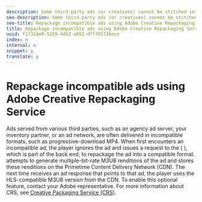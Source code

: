 ```yaml
---
description: Some third-party ads (or creatives) cannot be stitched into the HTTP Live Streaming (HLS) content stream because their video format is incompatible with HLS. and can optionally attempt to repackage incompatible ads into compatible M3U8 videos.
seo-description: Some third-party ads (or creatives) cannot be stitched into the HTTP Live Streaming (HLS) content stream because their video format is incompatible with HLS. and can optionally attempt to repackage incompatible ads into compatible M3U8 videos.
seo-title: Repackage incompatible ads using Adobe Creative Repackaging Service
title: Repackage incompatible ads using Adobe Creative Repackaging Service
uuid: f17324e9-5159-4db2-a051-dff765726ece
index: n
internal: n
snippet: y
translate: y
---
```


# Repackage incompatible ads using Adobe Creative Repackaging Service

Ads served from various third parties, such as an agency ad server, your inventory partner, or an ad network, are often delivered in incompatible formats, such as progressive-download MP4.
When  <!-- PH element: phrases/primetime-sdk-name --> first encounters an incompatible ad, the player ignores the ad and issues a request to the <!-- PH element: phrases/crs-name --> ( <!-- PH element: phrases/crs-acronym --> ), which is part of the <!-- PH element: phrases/ad-insert-name --> back end, to repackage the ad into a compatible format. <!-- PH element: phrases/crs-acronym --> attempts to generate multiple-bit-rate M3U8 renditions of the ad and stores these renditions on the Primetime Content Delivery Network (CDN). The next time <!-- PH element: phrases/primetime-sdk-name --> receives an ad response that points to that ad, the player uses the HLS-compatible M3U8 version from the CDN.
To enable this optional feature, contact your Adobe representative.
For more information about CRS, see [Creative Packaging Service (CRS)](http://help.adobe.com/en_US/primetime/crs/index.html). 
